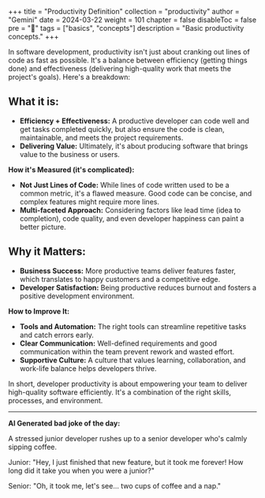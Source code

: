 +++
title = "Productivity Definition"
collection = "productivity"
author = "Gemini"
date = 2024-03-22
weight = 101
chapter = false
disableToc = false
pre = "<b>📜</b>"
tags = ["basics", "concepts"]
description = "Basic productivity concepts."
+++

In software development, productivity isn't just about cranking out lines of code as fast as possible. It's a balance between efficiency (getting things done) and effectiveness (delivering high-quality work that meets the project's goals). Here's a breakdown:

## What it is:

*  **Efficiency + Effectiveness:**  A productive developer can code well and get tasks completed quickly, but also ensure the code is clean, maintainable, and meets the project requirements.
* **Delivering Value:**  Ultimately, it's about producing software that brings value to the business or users. 

**How it's Measured (it's complicated):**

*  **Not Just Lines of Code:** While lines of code written used to be a common metric, it's a flawed measure. Good code can be concise, and complex features might require more lines.
* **Multi-faceted Approach:**  Considering factors like lead time (idea to completion), code quality, and even developer happiness can paint a better picture.

## Why it Matters:

* **Business Success:**  More productive teams deliver features faster, which translates to happy customers and a competitive edge.
* **Developer Satisfaction:**  Being productive reduces burnout and fosters a positive development environment.

**How to Improve It:**

* **Tools and Automation:** The right tools can streamline repetitive tasks and catch errors early.
* **Clear Communication:** Well-defined requirements and good communication within the team prevent rework and wasted effort.
* **Supportive Culture:** A culture that values learning, collaboration, and work-life balance helps developers thrive.

In short, developer productivity is about empowering your team to deliver high-quality software efficiently. It's a combination of the right skills, processes, and environment.

---

**AI Generated bad joke of the day:**

A stressed junior developer rushes up to a senior developer who's calmly sipping coffee.

Junior: "Hey, I just finished that new feature, but it took me forever! How long did it take you when you were a junior?"

Senior: "Oh, it took me, let's see... two cups of coffee and a nap."